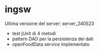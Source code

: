 # ingsw

Ultima versione del server:   server_240523
  - test jUnit di 4 metodi
  - pattern DAO per la persistenza dei dati
  - openFoodData service implementato


